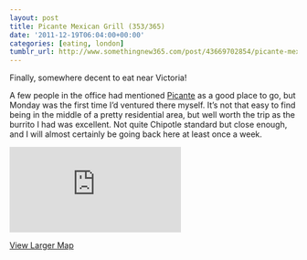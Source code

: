 ```yaml
---
layout: post
title: Picante Mexican Grill (353/365)
date: '2011-12-19T06:04:00+00:00'
categories: [eating, london]
tumblr_url: http://www.somethingnew365.com/post/43669702854/picante-mexican-grill-353365
---
```

Finally, somewhere decent to eat near Victoria!

A few people in the office had mentioned [Picante](http://www.picantemexicangrill.co.uk/) as a good place to go, but Monday was the first time I’d ventured there myself. It’s not that easy to find being in the middle of a pretty residential area, but well worth the trip as the burrito I had was excellent. Not quite Chipotle standard but close enough, and I will almost certainly be going back here at least once a week.

<iframe scrolling="no" class="google-map" src="http://www.google.com/maps?q=Picante+Mexican+Grill,+Greencoat+Row,+London,+United+Kingdom&amp;hl=en&amp;ll=51.495572,-0.132759&amp;spn=0.006599,0.018196&amp;sll=51.495529,-0.136707&amp;sspn=0.001657,0.006588&amp;vpsrc=0&amp;hq=Picante+Mexican+Grill,&amp;hnear=Greencoat+Row,+London,+United+Kingdom&amp;t=m&amp;source=gplus-ogsb&amp;output=embed" frameborder="0"></iframe>

[View Larger Map](http://www.google.com/maps?q=Picante+Mexican+Grill,+Greencoat+Row,+London,+United+Kingdom&amp;hl=en&amp;ll=51.495572,-0.132759&amp;spn=0.006599,0.018196&amp;sll=51.495529,-0.136707&amp;sspn=0.001657,0.006588&amp;vpsrc=0&amp;hq=Picante+Mexican+Grill,&amp;hnear=Greencoat+Row,+London,+United+Kingdom&amp;t=m&amp;source=gplus-ogsb&amp;source=embed)
